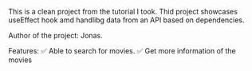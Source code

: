 This is a clean project from the tutorial I took. Thid project showcases useEffect hook amd handlibg data from an API based on dependencies. 

Author of the project: Jonas.

Features:
✅ Able to search for movies.
✅ Get more information of the movies 
